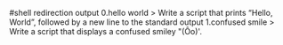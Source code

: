 #shell redirection output
0.hello world > Write a script that prints “Hello, World”, followed by a new line to the standard output
1.confused smile > Write a script that displays a confused smiley "(Ôo)'.

